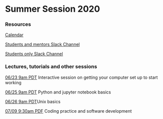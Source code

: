 # Summer Session 2020

### Resources

[Calendar](https://calendar.google.com/calendar/embed?src=sl1lhbut8qilv2r0r5on0pk33g%40group.calendar.google.com)

[Students and mentors Slack Channel](https://KIPAC.slack.com/messages/summer-students-plus-mentors)

[Students only Slack Channel](https://KIPAC.slack.com/messages/summer-students)


### Lectures, tutorials and other sessions

[06/23 9am PDT](0623_Setup.md) Interactive session on getting your computer set up to start working

[06/25 9am PDT](0625_Python.md) Python and jupyter notebook basics

[06/26 9am PDT](0626_Unix.md)Unix basics

[07/09 9:30am PDF](coding_practice.md) Coding practice and software development


